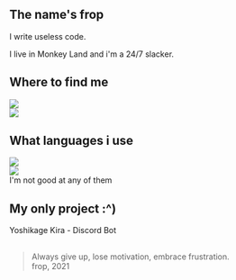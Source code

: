 ## The name's frop

I write useless code.

I live in Monkey Land and i'm a 24/7 slacker.
##
## Where to find me
[![](https://img.shields.io/badge/Instagram-E4405F?style=for-the-badge&logo=instagram&logoColor=white)](https://www.instagram.com/eusoufrop/)  
[![](https://img.shields.io/badge/Twitter-1DA1F2?style=for-the-badge&logo=twitter&logoColor=white)](https://www.twitter.com/furoppo_)
##
## What languages i use 
![](https://img.shields.io/badge/JavaScript-F7DF1E?style=for-the-badge&logo=javascript&logoColor=black)    
![](https://img.shields.io/badge/C%2B%2B-00599C?style=for-the-badge&logo=c%2B%2B&logoColor=white)   
I'm not good at any of them
##
## My only project :^)
Yoshikage Kira - Discord Bot
##

> Always give up, lose motivation, embrace frustration.  
> frop, 2021
